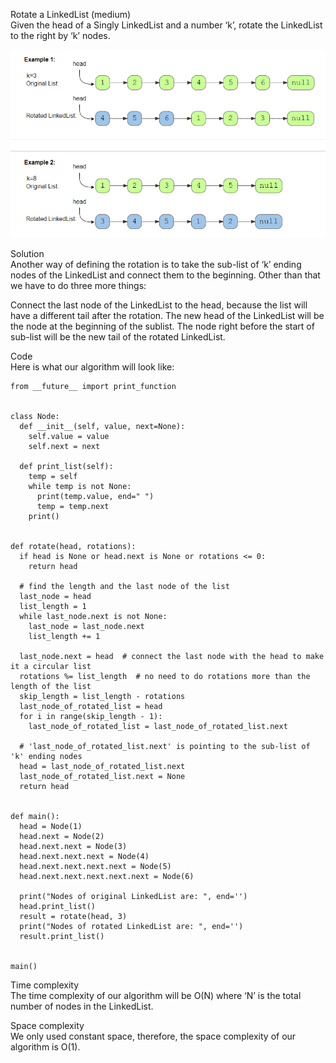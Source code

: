 Rotate a LinkedList (medium) \
Given the head of a Singly LinkedList and a number ‘k’, rotate the LinkedList to the right by ‘k’ nodes.

![alt text](pics/6006.PNG?raw=true)

Solution \
Another way of defining the rotation is to take the sub-list of ‘k’ ending nodes of the LinkedList and connect them to the beginning. Other than that we have to do three more things:

Connect the last node of the LinkedList to the head, because the list will have a different tail after the rotation.
The new head of the LinkedList will be the node at the beginning of the sublist.
The node right before the start of sub-list will be the new tail of the rotated LinkedList.

Code \
Here is what our algorithm will look like:
```
from __future__ import print_function


class Node:
  def __init__(self, value, next=None):
    self.value = value
    self.next = next

  def print_list(self):
    temp = self
    while temp is not None:
      print(temp.value, end=" ")
      temp = temp.next
    print()


def rotate(head, rotations):
  if head is None or head.next is None or rotations <= 0:
    return head

  # find the length and the last node of the list
  last_node = head
  list_length = 1
  while last_node.next is not None:
    last_node = last_node.next
    list_length += 1

  last_node.next = head  # connect the last node with the head to make it a circular list
  rotations %= list_length  # no need to do rotations more than the length of the list
  skip_length = list_length - rotations
  last_node_of_rotated_list = head
  for i in range(skip_length - 1):
    last_node_of_rotated_list = last_node_of_rotated_list.next

  # 'last_node_of_rotated_list.next' is pointing to the sub-list of 'k' ending nodes
  head = last_node_of_rotated_list.next
  last_node_of_rotated_list.next = None
  return head


def main():
  head = Node(1)
  head.next = Node(2)
  head.next.next = Node(3)
  head.next.next.next = Node(4)
  head.next.next.next.next = Node(5)
  head.next.next.next.next.next = Node(6)

  print("Nodes of original LinkedList are: ", end='')
  head.print_list()
  result = rotate(head, 3)
  print("Nodes of rotated LinkedList are: ", end='')
  result.print_list()


main()
```

Time complexity \
The time complexity of our algorithm will be O(N) where ‘N’ is the total number of nodes in the LinkedList.

Space complexity \
We only used constant space, therefore, the space complexity of our algorithm is O(1).
